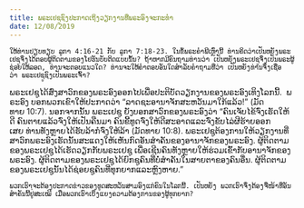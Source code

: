 ```yaml
---
title: ພ​ຣະ​ເຢ​ຊູ​ຊົງ​ປະ​ກາດເຖິງວຽກ​ງານທີ່​ພ​ຣະ​ອົງ​ຈະ​ກະ​ທຳ
date: 12/08/2019
---
```


`ໃຫ້​ທ່ານ​ປຽບ​ທຽບ ລູ​ກາ 4:16-21 ກັບ​ ລູ​ກາ 7:18-23. ໃນ​ຂໍ້​ພ​ຣະ​ຄຳ​ພີ​ເຫຼົ່າ​ນີ້ ທ່ານ​ຄິດ​ວ່າເປັນຫຍັງພ​ຣະ​ເຢ​ຊູ​ຈຶ່ງໄດ້​ຕອບຜູ້​ຕິດ​ຕາມ​ຂອງ​ໂຢ​ຮັນບັບ​ຕິດແບບ​ນັ້ນ? ຖ້າ​ຫາກ​ມີ​ຄົນ​ຖາມ​ທ່ານ​ວ່າ ເປັນ​ຫຍັງ​ພ​ຣະ​ເຢ​ຊູ​ຈຶ່ງ​ເປັນ​ພ​ຣະ​ຜູ້​ຊ່ອຍ​ໃຫ້​ລອດ, ທ່ານ​ຈະ​ຕອບ​ແນວ​ໃດ? ທ່ານ​ຈະ​ໃຫ້​ຄຳ​ຕອບ​ອັນ​ໃດສຳ​ລັບ​ຄຳ​ຖາມ​ທີ່​ວ່າ ເປັນ​ຫຍັງ​ທ່ານ​ຈຶ່ງ​ເຊື່ອ​ວ່າ ພ​ຣະ​ເຢ​ຊູ​ຊົງ​ເປັນ​ພ​ຣະ​ເຈົ້າ?`

ພ​ຣະ​ເຢ​ຊູ​ໄດ້​ສົ່ງ​ສາ​ວົກ​ຂອງ​ພ​ຣະ​ອົງອອກ​ໄປເພື່ອ​ປະ​ຕິ​ບັດ​ວຽກ​ງານ​ຂອງ​ພ​ຣະ​ອົງ​ເທິງ​ໂລກ​ນີ້.  ພ​ຣະ​ອົງ ບອກ​ພວກ​ເຂົາ​ໃຫ້​ປະ​ກາດ​ວ່າ “ລາດ​ຊະ​ອາ​ນາ​ຈັກ​ສະ​ຫວັນ​ມາ​ໃກ້​ແລ້ວ!” (ມັດ​ທາຍ 10:7). ນອກ​ຈາກ​ນັ້ນ ​ພ​ຣະ​ເຢ​ຊູ ຍັງ​ບອກ​ສາ​ວົກ​ຂອງ​ພ​ຣະ​ອົງ​ວ່າ “ຄົນ​ເຈັບ​ໄຂ້​ຈົ່ງ​ເຮັດ​ໃຫ້​ດີ ຄົນ​ຕາຍ​ແລ້ວ​ຈົ່ງ​ໃຫ້​ເປັນ​ຄືນ​ມາ ຄົນ​ຂີ້​ທູດ​ຈົ່ງ​ໃຫ້​ດີ​ສະ​ອາດແລະຈົ່ງ​ຂັບ​ໄລ່​ຜີ​ຮ້າຍ​ອອກ​ເສຍ ທ່ານ​ທັງ​ຫຼາຍ​ໄດ້​ຮັບ​ລ້າກໍຈົ່ງ​ໃຫ້​ລ້າ (ມັດ​ທາຍ 10:8). ພ​ຣະ​ເຢ​ຊູ​ຕ້ອງ​ການ​ໃຫ້​ວຽກ​ງານ​ທີ່​ສາ​ວົກ​ພ​ຣະ​ອົງ​ເຮັດ​ນັ້ນສະ​ແດງ​ໃຫ້​ເຫັນ​ກົດ​ອັນ​ສຳ​ຄັນ​ຂອງ​ອາ​ນາ​ຈັກ​ຂອງ​ພ​ຣະ​ອົງ. ຜູ້​ຕິດ​ຕາມ​ຂອງ​ພ​ຣະ​ເຢ​ຊູ​ໄດ້​ເຮັດ​ວຽກ​ກັບ​ພ​ຣະ​ເຢ​ຊູ ເພື່ອ​ເຊີນ​ຄົນ​ທັງ​ຫຼາຍ​ໃຫ້​ຮ່ວມ​ເຂົ້າ​ກັບ​ອາ​ນາ​ຈັກ​ຂອງ​ພ​ຣະ​ອົງ. ຜູ້​ຕິດ​ຕາມ​ຂອງ​ພ​ຣະ​ເຢ​ຊູ​ໄດ້ຍົກ​ຊູ​ຄົນ​ທີ່​ບໍ່​ສຳ​ຄັນ​ໃນ​ສາຍ​ຕາ​ຂອງ​ຄົນ​ອື່ນ. ຜູ້​ຕິດ​ຕາມ​ຂອງ​ພ​ຣະ​ເຢ​ຊູ​ນັ້ນ​ໄດ້​ຊ່ອຍ​ຊູ​ຄົນ​ທີ່​ທຸກ​ຍາກແລະຫຼົງ​ຫາຍ.”

`ພວກ​ເຮົາ​ຈະ​ຕ້ອງ​ປະ​ກາດ​ຂ່າວ​ຂອງ​ທູດ​ສະ​ຫວັນ​ສາມ​ອົງ​ແກ່​ຄົ​ນ​ໃນ​ໂລກ​ນີ້. ເປັນ​ຫຍັງ ພວກ​ເຮົາ​ຈຶ່ງ​ຕ້ອງ​ຈື່​ໜ້າ​ທີ່​ອັນ​ສຳ​ຄັນ​ນີ້​ຢູ່​ສະ​ເໝີ ເມື່ອ​ພວກ​ເຮົາ​ເບິ່ງ​ແຍງ​ຄວາມ​ຕ້ອງ​ການ​ຂອງ​ຜູ້​ທຸກ​ຍາກ?`